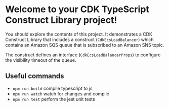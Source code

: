 # Welcome to your CDK TypeScript Construct Library project!

You should explore the contents of this project. It demonstrates a CDK Construct Library that includes a construct (`CdkEcsLoadBalancer`)
which contains an Amazon SQS queue that is subscribed to an Amazon SNS topic.

The construct defines an interface (`CdkEcsLoadBalancerProps`) to configure the visibility timeout of the queue.

## Useful commands

 * `npm run build`   compile typescript to js
 * `npm run watch`   watch for changes and compile
 * `npm run test`    perform the jest unit tests